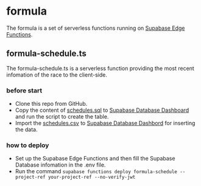 # formula
The formula is a set of serverless functions running on [Supabase Edge Functions](https://supabase.com/edge-functions).

## formula-schedule.ts
The formula-schedule.ts is a serverless function providing the most recent infomation of the race to the client-side.

### before start
+ Clone this repo from GitHub.
+ Copy the content of [schedules.sql](https://github.com/SpiffyEight77/formula/blob/master/supabase/functions/formula-schedule/schedules.sql) to [Supabase Database Dashboard](https://supabase.com/database) and run the script to create the table.
+ Import the [schedules.csv](https://github.com/SpiffyEight77/formula/blob/master/supabase/functions/formula-schedule/schedules.csv) to [Supabase Database Dashbord](https://supabase.com/database) for inserting the data.

### how to deploy
+ Set up the Supabase Edge Functions and then fill the Supabase Database infomation in the .env file.
+ Run the command ``supabase functions deploy formula-schedule --project-ref your-project-ref --no-verify-jwt``
